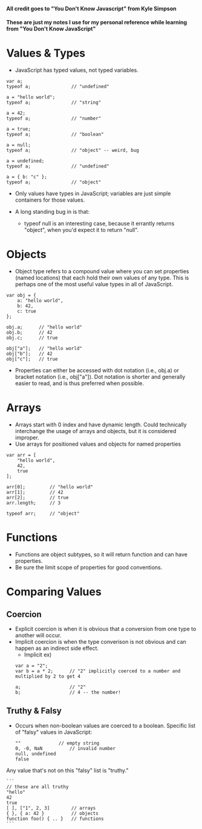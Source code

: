 #### All credit goes to "You Don't Know Javascript" from Kyle Simpson
#### These are just my notes I use for my personal reference while learning from "You Don't Know JavaScript"

# Values & Types
- JavaScript has typed values, not typed variables. 

```
var a;
typeof a;				// "undefined"

a = "hello world";
typeof a;				// "string"

a = 42;
typeof a;				// "number"

a = true;
typeof a;				// "boolean"

a = null;
typeof a;				// "object" -- weird, bug

a = undefined;
typeof a;				// "undefined"

a = { b: "c" };
typeof a;				// "object"
```

- Only values have types in JavaScript; variables are just simple containers for those values.

- A long standing bug in is that: 
    - typeof null is an interesting case, because it errantly returns "object", when you'd expect it to return "null".

# Objects 
- Object type refers to a compound value where you can set properties (named locations) that each hold their own values of any type. This is perhaps one of the most useful value types in all of JavaScript.

```
var obj = {
	a: "hello world",
	b: 42,
	c: true
};

obj.a;		// "hello world"
obj.b;		// 42
obj.c;		// true

obj["a"];	// "hello world"
obj["b"];	// 42
obj["c"];	// true
```

- Properties can either be accessed with dot notation (i.e., obj.a) or bracket notation (i.e., obj["a"]). Dot notation is shorter and generally easier to read, and is thus preferred when possible.

# Arrays
- Arrays start with 0 index and have dynamic length. Could technically interchange the usage of arrays and objects, but it is considered improper. 
- Use arrays for positioned values and objects for named properties

```
var arr = [
	"hello world",
	42,
	true
];

arr[0];			// "hello world"
arr[1];			// 42
arr[2];			// true
arr.length;		// 3

typeof arr;		// "object"
```
# Functions
- Functions are object subtypes, so it will return function and can have properties. 
- Be sure the limit scope of properties for good conventions. 

# Comparing Values
## Coercion
- Explicit coercion is when it is obvious that a conversion from one type to another will occur.
- Implicit coercion is when the type converison is not obvious and can happen as an indirect side effect.
	- Implicit ex) 
	```
	var a = "2";
	var b = a * 2; 		// "2" implicitly coerced to a number and multiplied by 2 to get 4
 
	a; 					// "2"
	b; 					// 4 -- the number!
	```

## Truthy & Falsy
- Occurs when non-boolean values are coerced to a boolean. 
Specific list of "falsy" values in JavaScript: 
	```
	"" 				// empty string
	0, -0, NaN 			// invalid number
	null, undefined
	false
	```
Any value that's not on this "falsy" list is "truthy."

	```
	// these are all truthy 
	"hello"
	42
	true
	[ ], ["1", 2, 3] 		// arrays
	{ }, { a: 42 }   		// objects
	function foo() { .. }   // functions
	```


